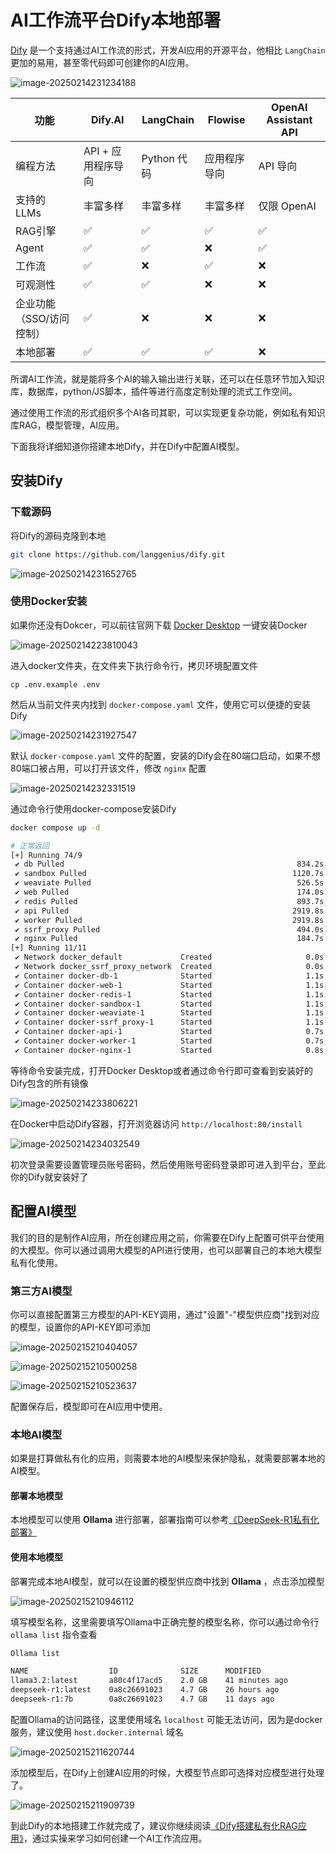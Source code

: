 
# AI工作流平台Dify本地部署

[Dify](https://dify.ai/zh) 是一个支持通过AI工作流的形式，开发AI应用的开源平台，他相比 `LangChain` 更加的易用，甚至零代码即可创建你的AI应用。

![image-20250214231234188](https://image.antoncook.xyz/picGo/image-20250214231234188.png)

| 功能                     | Dify.AI            | LangChain   | Flowise      | OpenAI Assistant API |
| ------------------------ | ------------------ | ----------- | ------------ | -------------------- |
| 编程方法                 | API + 应用程序导向 | Python 代码 | 应用程序导向 | API 导向             |
| 支持的 LLMs              | 丰富多样           | 丰富多样    | 丰富多样     | 仅限 OpenAI          |
| RAG引擎                  | ✅                  | ✅           | ✅            | ✅                    |
| Agent                    | ✅                  | ✅           | ❌            | ✅                    |
| 工作流                   | ✅                  | ❌           | ✅            | ❌                    |
| 可观测性                 | ✅                  | ✅           | ❌            | ❌                    |
| 企业功能（SSO/访问控制） | ✅                  | ❌           | ❌            | ❌                    |
| 本地部署                 | ✅                  | ✅           | ✅            | ❌                    |

所谓AI工作流，就是能将多个AI的输入输出进行关联，还可以在任意环节加入知识库，数据库，python/JS脚本，插件等进行高度定制处理的流式工作空间。

通过使用工作流的形式组织多个AI各司其职，可以实现更复杂功能，例如私有知识库RAG，模型管理，AI应用。

下面我将详细知道你搭建本地Dify，并在Dify中配置AI模型。

## 安装Dify

### 下载源码

将Dify的源码克隆到本地

```bash
git clone https://github.com/langgenius/dify.git
```

![image-20250214231652765](https://image.antoncook.xyz/picGo/image-20250214231652765.png)

### 使用Docker安装

如果你还没有Dokcer，可以前往官网下载 [Docker Desktop](https://www.docker.com/) 一键安装Docker

![image-20250214223810043](https://image.antoncook.xyz/picGo/image-20250214223810043.png)

进入docker文件夹，在文件夹下执行命令行，拷贝环境配置文件

```bahs
cp .env.example .env
```

然后从当前文件夹内找到 `docker-compose.yaml` 文件，使用它可以便捷的安装Dify

![image-20250214231927547](https://image.antoncook.xyz/picGo/image-20250214231927547.png)

默认 `docker-compose.yaml` 文件的配置，安装的Dify会在80端口启动，如果不想80端口被占用，可以打开该文件，修改 `nginx` 配置

![image-20250214232331519](https://image.antoncook.xyz/picGo/image-20250214232331519.png)

通过命令行使用docker-compose安装Dify

```bash
docker compose up -d

# 正常返回
[+] Running 74/9
 ✔ db Pulled                                                    834.2s
 ✔ sandbox Pulled                                              1120.7s
 ✔ weaviate Pulled                                              526.5s
 ✔ web Pulled                                                   174.0s
 ✔ redis Pulled                                                 893.7s
 ✔ api Pulled                                                  2919.8s
 ✔ worker Pulled                                               2919.8s
 ✔ ssrf_proxy Pulled                                            494.0s
 ✔ nginx Pulled                                                 184.7s
[+] Running 11/11
 ✔ Network docker_default             Created                     0.0s
 ✔ Network docker_ssrf_proxy_network  Created                     0.0s
 ✔ Container docker-db-1              Started                     1.1s
 ✔ Container docker-web-1             Started                     1.1s
 ✔ Container docker-redis-1           Started                     1.1s
 ✔ Container docker-sandbox-1         Started                     1.1s
 ✔ Container docker-weaviate-1        Started                     1.1s
 ✔ Container docker-ssrf_proxy-1      Started                     1.1s
 ✔ Container docker-api-1             Started                     0.7s
 ✔ Container docker-worker-1          Started                     0.7s
 ✔ Container docker-nginx-1           Started                     0.8s
```

等待命令安装完成，打开Docker Desktop或者通过命令行即可查看到安装好的Dify包含的所有镜像

![image-20250214233806221](https://image.antoncook.xyz/picGo/image-20250214233806221.png)

在Docker中启动Dify容器，打开浏览器访问 `http://localhost:80/install`

![image-20250214234032549](https://image.antoncook.xyz/picGo/image-20250214234032549.png)

初次登录需要设置管理员账号密码，然后使用账号密码登录即可进入到平台，至此你的Dify就安装好了

## 配置AI模型

我们的目的是制作AI应用，所在创建应用之前，你需要在Dify上配置可供平台使用的大模型。你可以通过调用大模型的API进行使用，也可以部署自己的本地大模型私有化使用。

### 第三方AI模型

你可以直接配置第三方模型的API-KEY调用，通过"设置"-"模型供应商"找到对应的模型，设置你的API-KEY即可添加

![image-20250215210404057](https://image.antoncook.xyz/picGo/image-20250215210404057.png)

![image-20250215210500258](https://image.antoncook.xyz/picGo/image-20250215210500258.png)

![image-20250215210523637](https://image.antoncook.xyz/picGo/image-20250215210523637.png)

配置保存后，模型即可在AI应用中使用。

### 本地AI模型

如果是打算做私有化的应用，则需要本地的AI模型来保护隐私，就需要部署本地的AI模型。

#### 部署本地模型

本地模型可以使用 **Ollama** 进行部署，部署指南可以参考[《DeepSeek-R1私有化部署》](./DeepSeek-R1私有化部署)

#### 使用本地模型

部署完成本地AI模型，就可以在设置的模型供应商中找到 **Ollama** ，点击添加模型

![image-20250215210946112](https://image.antoncook.xyz/picGo/image-20250215210946112.png)

填写模型名称，这里需要填写Ollama中正确完整的模型名称，你可以通过命令行 `ollama list` 指令查看

```bash
Ollama list

NAME                  ID              SIZE      MODIFIED
llama3.2:latest       a80c4f17acd5    2.0 GB    41 minutes ago
deepseek-r1:latest    0a8c26691023    4.7 GB    26 hours ago
deepseek-r1:7b        0a8c26691023    4.7 GB    11 days ago
```

配置Ollama的访问路径，这里使用域名 `localhost` 可能无法访问，因为是docker服务，建议使用 `host.docker.internal` 域名

![image-20250215211620744](https://image.antoncook.xyz/picGo/image-20250215211620744.png)

添加模型后，在Dify上创建AI应用的时候，大模型节点即可选择对应模型进行处理了。

![image-20250215211909739](https://image.antoncook.xyz/picGo/image-20250215211909739.png)

到此Dify的本地搭建工作就完成了，建议你继续阅读[《Dify搭建私有化RAG应用》](./Dify搭建私有化RAG应用)，通过实操来学习如何创建一个AI工作流应用。

